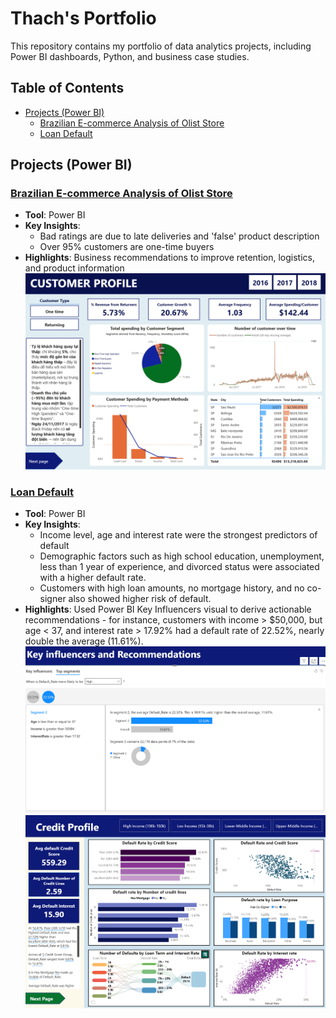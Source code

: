 # Thach's Portfolio
This repository contains my portfolio of data analytics projects, including Power BI dashboards, Python, and business case studies. 
## Table of Contents
- [Projects (Power BI)](#projects-power-bi)
  - [Brazilian E-commerce Analysis of Olist Store](#brazilian-e-commerce-analysis-of-olist-store)
  - [Loan Default](#loan-default)
## Projects (Power BI)
### [Brazilian E-commerce Analysis of Olist Store](./projects/brazilian-ecommerce)
- **Tool**: Power BI
- **Key Insights**: 
  - Bad ratings are due to late deliveries and 'false' product description
  - Over 95% customers are one-time buyers
- **Highlights**: Business recommendations to improve retention, logistics, and product information  
![Dashboard Preview](./projects/brazilian-ecommerce/brazil_customer_pro.png)
### [Loan Default](./projects/loan-default)
- **Tool**: Power BI
- **Key Insights**: 
  - Income level, age and interest rate were the strongest predictors of default
  - Demographic factors such as high school education, unemployment, less than 1 year of experience, and divorced status were associated with a higher default rate.
  - Customers with high loan amounts, no mortgage history, and no co-signer also showed higher risk of default.
- **Highlights**: Used Power BI Key Influencers visual to derive actionable recommendations - for instance, customers with income > $50,000, but age < 37, and interest rate > 17.92% had a default rate of 22.52%, nearly double the average (11.61%).
![Dashboard Preview](./projects/loan-default/segment.png)
![Dashboard Preview](./projects/loan-default/credit.png)
